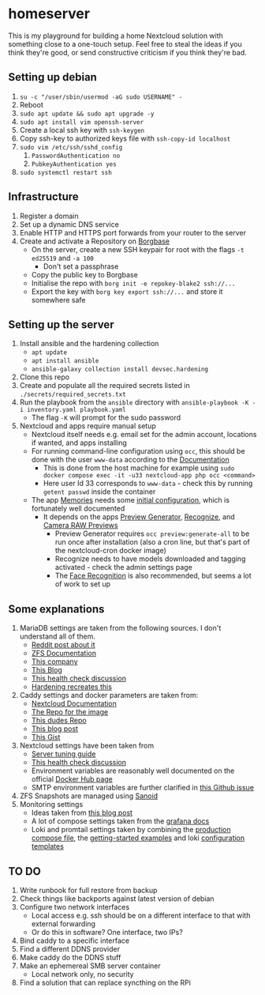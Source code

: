 # homeserver

This is my playground for building a home Nextcloud solution with something close to a one-touch setup. Feel free to
steal the ideas if you think they're good, or send constructive criticism if you think they're bad.

## Setting up debian

1. `su -c "/user/sbin/usermod -aG sudo USERNAME" -`
2. Reboot
3. `sudo apt update && sudo apt upgrade -y`
4. `sudo apt install vim openssh-server`
5. Create a local ssh key with `ssh-keygen`
6. Copy ssh-key to authorized keys file with `ssh-copy-id localhost`
7. `sudo vim /etc/ssh/sshd_config`
    1. `PasswordAuthentication no`
    2. `PubkeyAuthentication yes`
8. `sudo systemctl restart ssh`

## Infrastructure

1. Register a domain
2. Set up a dynamic DNS service
3. Enable HTTP and HTTPS port forwards from your router to the server
4. Create and activate a Repository on [Borgbase](https://www.borgbase.com/)
    - On the server, create a new SSH keypair for root with the flags `-t ed25519` and `-a 100`
        - Don't set a passphrase
    - Copy the public key to Borgbase
    - Initialise the repo with `borg init -e repokey-blake2 ssh://...`
    - Export the key with `borg key export ssh://...` and store it somewhere safe

## Setting up the server

1. Install ansible and the hardening collection
    - `apt update`
    - `apt install ansible`
    - `ansible-galaxy collection install devsec.hardening`
2. Clone this repo
3. Create and populate all the required secrets listed in `./secrets/required_secrets.txt`
4. Run the playbook from the `ansible` directory with `ansible-playbook -K -i inventory.yaml playbook.yaml`
    - The flag `-K` will prompt for the sudo password
5. Nextcloud and apps require manual setup
    - Nextcloud itself needs e.g. email set for the admin account, locations if wanted, and apps installing
    - For running command-line configuration using `occ`, this should be done with the user `www-data` according to the [Documentation](https://docs.nextcloud.com/server/latest/admin_manual/configuration_server/occ_command.html)
      - This is done from the host machine for example using `sudo docker compose exec -it -u33 nextcloud-app php occ <command>`
      - Here user Id 33 corresponds to `www-data` - check this by running `getent passwd` inside the container
    - The app [Memories](https://github.com/pulsejet/memories) needs some [initial configuration](https://memories.gallery/config/), which is fortunately well documented
	  - It depends on the apps [Preview Generator](https://github.com/rullzer/previewgenerator), [Recognize](https://github.com/nextcloud/recognize), and [Camera RAW Previews](https://github.com/ariselseng/camerarawpreviews)
	    - Preview Generator requires `occ preview:generate-all` to be run once after installation (also a cron line, but that's part of the nextcloud-cron docker image)
		- Recognize needs to have models downloaded and tagging activated - check the admin settings page
		- The [Face Recognition](https://github.com/matiasdelellis/facerecognition) is also recommended, but seems a lot of work to set up
		

## Some explanations

1. MariaDB settings are taken from the following sources. I don't understand all of them.
    - [Reddit post about it](https://www.reddit.com/r/zfs/comments/u1xklc/mariadbmysql_database_settings_for_zfs/)
    - [ZFS Documentation](https://openzfs.github.io/openzfs-docs/Performance%20and%20Tuning/Workload%20Tuning.html#mysql)
    - [This company](https://www.percona.com/blog/mysql-zfs-performance-update/)
    - [This Blog](https://shatteredsilicon.net/mysql-mariadb-innodb-on-zfs/)
    - [This health check discussion](https://github.com/MariaDB/mariadb-docker/issues/94)
    - [Hardening recreates this](https://github.com/dev-sec/ansible-mysql-hardening/blob/master/tasks/mysql_secure_installation.yml)
2. Caddy settings and docker parameters are taken from:
    - [Nextcloud Documentation](https://github.com/nextcloud/documentation/blob/master/admin_manual/configuration_server/reverse_proxy_configuration.rst)
    - [The Repo for the image](https://github.com/lucaslorentz/caddy-docker-proxy)
    - [This dudes Repo](https://github.com/blazekjan/docker-selfhosted-apps)
    - [This blog post](https://dev.to/jhot/caddy-docker-proxy-like-traefik-but-better-565l)
    - [This Gist](https://gist.github.com/tmo1/72a9dc98b0b6b75f7e4ec336cdc399e1)
3. Nextcloud settings have been taken from
    - [Server tuning guide](https://docs.nextcloud.com/server/21/admin_manual/installation/server_tuning.html)
    - [This health check discussion](https://github.com/nextcloud/docker/issues/676)
	- Environment variables are reasonably well documented on the official [Docker Hub page](https://hub.docker.com/_/nextcloud)
	- SMTP environment variables are further clarified in [this Github issue](https://github.com/nextcloud/docker/issues/1187)
4. ZFS Snapshots are managed using [Sanoid](https://github.com/jimsalterjrs/sanoid)
5. Monitoring settings
    - Ideas taken from [this blog post](https://blog.randombits.host/monitoring-self-hosted-services/)
    - A lot of compose settings taken from
     the [grafana docs](https://grafana.com/docs/grafana-cloud/quickstart/docker-compose-linux/)
    - Loki and promtail settings taken by combining the [production compose file](https://github.com/grafana/loki/blob/main/production/docker-compose.yaml), the [getting-started examples](https://github.com/grafana/loki/tree/main/examples/getting-started) and loki [configuration templates](https://grafana.com/docs/loki/latest/configuration/examples/)

## TO DO

1. Write runbook for full restore from backup
2. Check things like backports against latest version of debian
3. Configure two network interfaces
    - Local access e.g. ssh should be on a different interface to that with external forwarding
    - Or do this in software? One interface, two IPs?
5. Bind caddy to a specific interface
6. Find a different DDNS provider
7. Make caddy do the DDNS stuff
8. Make an ephemereal SMB server container
    - Local network only, no security
9. Find a solution that can replace syncthing on the RPi
